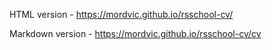 HTML version - https://mordvic.github.io/rsschool-cv/


Markdown version - https://mordvic.github.io/rsschool-cv/cv

